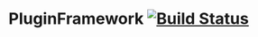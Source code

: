 # PluginFramework [![Build Status](https://drone.io/github.com/hexosse/BasePlugin/status.png)](https://drone.io/github.com/hexosse/BasePlugin/latest)
